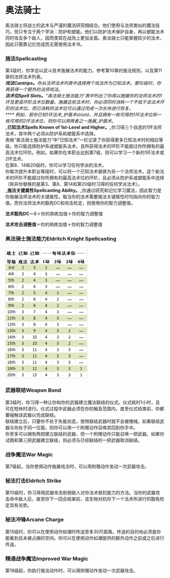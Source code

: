# 奥法骑士

&#x20;   奥法骑士将战士的武术与严谨的魔法研究相结合。他们使用与法师类似的魔法技巧，但只专注于两个学派：防护和塑能。他们以防护法术保护自身，再以塑能法术同时攻击多个敌人，因而使其在战场上更加全面。奥法骑士只能掌握较少的法术，因此只需靠记忆完成而无需使用法术书。

### **施法Spellcasting**

&#x20;   第3级时，你学会以武斗技术施展法术的能力。参考第10章的施法规则，以及第11章的法师法术列表。\
&#x20;   _**戏法Cantrips。**_你从法师法术列表中选择两个戏法作为已知法术。第10级时，你再获得一个额外的法师戏法。\
&#x20;   _**法术位Spell Slots。**_“奥法骑士施法能力”表中列出了你用以施展你的法师法术的1环及更高环阶法术位数量。施展这些法术时，你必须同时消耗一个不低于该法术环阶的法术位。而已消耗的法术位可以通过完成一次长休进行恢复。\
&#x20;   _****_    例如，若你已知1环法术_护盾术shield_，并且拥有一枚可用的1环法术位和一枚可用的2环法术位，则你可以用两者之一施展_护盾术_。\
&#x20;   _**已知法术Spells Known of 1st-Level and Higher。**_你习得三个自选的1环法师法术，其中两个必须从防护系和塑能系中选择。\
&#x20;   表格“奥法骑士施法能力”中“已知法术”一栏记录了你获得更多已知法术时的相应等级。你只能选择防护系或塑能系法术，且所获得法术的环阶不能超过你所拥有的最高法术位环阶。例如，如果你在本职业达到第7级，则可以学习一个新的1环法术或2环法术。\
&#x20;   在第8、14和20级时，你可以学习任何学派的法术。\
&#x20;   你每次提升本职业等级时，可以将一个已知法术替换为另一个法师法术。这个新法术的环阶不能超过你所拥有的最高法术位的环阶，且必须从防护系或塑能系中选择（除非你替换的是第3、第8、第14和第20级时习得的任何学派法术）。\
&#x20;   _**施法关键属性Spellcasting Ability。**_你通过研究和记忆学习魔法，因此智力是你施展法师法术的关键属性。每当你的法术需要施法关键属性时均指向你的智力值。而你法师法术的豁免DC和攻击检定，则使用你的智力调整值。

&#x20;       **法术豁免DC**＝8＋你的熟练加值＋你的智力调整值

&#x20;       **法术攻击调整值**＝你的熟练加值＋你的智力调整值

### **奥法骑士施法能力Eldritch Knight Spellcasting**

![奥法骑士施法能力](<../../../.gitbook/assets/image (9).png>)

### **武器联结Weapon Bond**

&#x20;   第3级时，你习得一种让你和你的武器建立魔法联结的仪式。仪式耗时1小时，且可在短休时进行。仪式过程中武器必须在你的触及范围内，直至仪式结束前，你都要碰触该武器以完成联结。\
&#x20;   联结建立后，只要你不处于失能状态，使用联结武器时就不会被缴械。如果联结武器与你处于同一位面，则你可以用一个附赠动作召唤其回到你手中。\
&#x20;   你至多可以拥有两把建立联结的武器，但一个附赠动作只能召唤一把武器。如果你试图和第三把武器建立联结，则必须与已经联结的一把武器取消联结。

### **战争魔法War Magic**

&#x20;   第7级起，当你使用动作施展戏法时，可以用附赠动作发动一次武器攻击。

### **秘法打击Eldritch Strike**

&#x20;   第10级时，你习得用武器攻击削弱敌人对你法术抵抗能力的方法。当你的武器攻击命中敌人后，直至你下一回合结束前，该生物对抗你下一个法术所进行的豁免检定具有劣势。

### **秘法冲锋Arcane Charge**

&#x20;   第15级时，你可以在使用动作如潮时传送至多30尺距离。传送的目的地必须是你能看到且未被占据的空间。你可以在使用动作如潮提供的额外动作之前或之后进行传送。

### **精通战争魔法Improved War Magic**

&#x20;   第18级起，你执行施法动作时，可以用附赠动作发动一次武器攻击。
